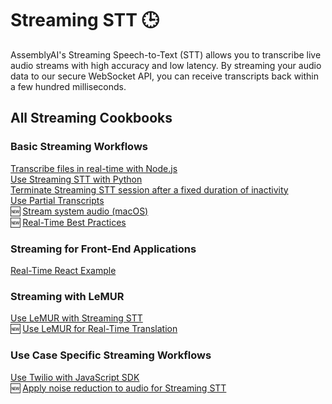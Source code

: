 # Streaming STT 🕒

AssemblyAI's Streaming Speech-to-Text (STT) allows you to transcribe live audio streams with high accuracy and low latency. By streaming your audio data to our secure WebSocket API, you can receive transcripts back within a few hundred milliseconds.

## All Streaming Cookbooks

### Basic Streaming Workflows

[Transcribe files in real-time with Node.js](file-transcription-nodejs)\
[Use Streaming STT with Python](real-time.ipynb)\
[Terminate Streaming STT session after a fixed duration of inactivity](terminate_realtime_programmatically.ipynb)\
[Use Partial Transcripts](partial_transcripts.ipynb)\
🆕 [ Stream system audio (macOS)](transcribe_system_audio.ipynb)\
🆕 [ Real-Time Best Practices](real-time-best-practices.ipynb)

### Streaming for Front-End Applications

[Real-Time React Example](https://github.com/AssemblyAI-Examples/realtime-react-example)

### Streaming with LeMUR

[Use LeMUR with Streaming STT](real_time_lemur.ipynb)\
🆕 [Use LeMUR for Real-Time Translation](real_time_translation.ipynb)

### Use Case Specific Streaming Workflows

[Use Twilio with JavaScript SDK](https://github.com/AssemblyAI/twilio-realtime-tutorial)\
🆕 [Apply noise reduction to audio for Streaming STT](noise_reduction_streaming.ipynb)

